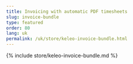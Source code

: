 ```yaml
---
title: Invoicing with automatic PDF timesheets
slug: invoice-bundle
type: featured
order: 80
lang: uk
permalink: /uk/store/keleo-invoice-bundle.html
---
```


{% include store/keleo-invoice-bundle.md %}

